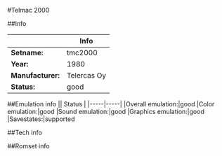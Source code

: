 #Telmac 2000

##Info

||Info|
|-----|-----|
|**Setname:**|tmc2000
|**Year:**|1980
|**Manufacturer:**|Telercas Oy
|**Status:**|good

##Emulation info
|| Status |
|-----|-----|
|Overall emulation:|good
|Color emulation:|good
|Sound emulation:|good
|Graphics emulation:|good
|Savestates:|supported

##Tech info

##Romset info

<!--- START OF EDITED COMMENT DO NOT TOUCH TEXT ABOVE-->

